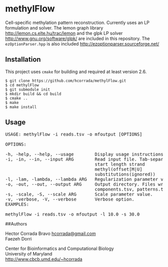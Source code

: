 # methylFlow


Cell-specific methylation pattern reconstruction. Currently uses an LP
formulation and solver. The lemon graph library
http://lemon.cs.elte.hu/trac/lemon
and the glpk LP solver
http://www.gnu.org/software/glpk/
are included in this repository. The `ezOptionParser.hpp` is also
included
http://ezoptionparser.sourceforge.net/

## Installation


This project uses `cmake` for building and required at least
version 2.6.

```shell
$ git clone https://github.com/hcorrada/methylFlow.git
$ cd methylFlow
$ git submodule init
$ mkdir build && cd build
$ cmake ..
$ make
$ make install
```

## Usage

<pre>
USAGE: methylFlow -i reads.tsv -o mfoutput [OPTIONS]

OPTIONS:

-h, -help, --help, --usage        Display usage instructions.
-i, -in, --in, --input ARG        Read input file. Tab-separated format:
                                  start length strand
                                  methyl<string>(offset<int>[M|U]
                                  substitutions<string>(ignored))
-l, -lam, -lambda, --lambda ARG   Regularization parameter value.
-o, -out, --out, --output ARG     Output directory. Files written:
                                  components.tsv, patterns.tsv, regions.tsv
-s, -scale, -S, --scale ARG       Scale parameter value.
-v, -verbose, -V, --verbose       Verbose option.
EXAMPLES:

methylFlow -i reads.tsv -o mfoutput -l 10.0 -s 30.0
</pre>



##Authors

Hector Corrada Bravo <hcorrada@gmail.com>  
Faezeh Dorri  

Center for Bioinformatics and Computational Biology  
University of Maryland  
http://www.cbcb.umd.edu/~hcorrada
